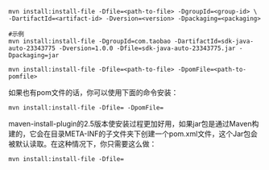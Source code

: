 ```
mvn install:install-file -Dfile=<path-to-file> -DgroupId=<group-id> \    -DartifactId=<artifact-id> -Dversion=<version> -Dpackaging=<packaging>

#示例
mvn install:install-file -DgroupId=com.taobao -DartifactId=sdk-java-auto-23343775 -Dversion=1.0.0 -Dfile=sdk-java-auto-23343775.jar -Dpackaging=jar
```

```
mvn install:install-file -Dfile=<path-to-file> -DpomFile=<path-to-pomfile>
```
如果也有pom文件的话，你可以使用下面的命令安装：

`mvn install:install-file -Dfile= -DpomFile=`

maven-install-plugin的2.5版本使安装过程更加好用，如果jar包是通过Maven构建的，它会在目录META-INF的子文件夹下创建一个pom.xml文件，这个Jar包会被默认读取。在这种情况下，你只需要这么做：

`mvn install:install-file -Dfile=`